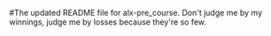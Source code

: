 #The updated README file for alx-pre_course.
Don't judge me by my winnings, judge me by losses because they're so few.
